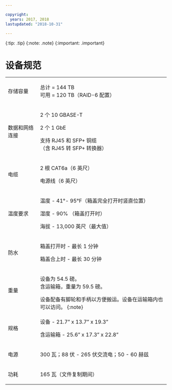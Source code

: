 ```yaml
---

copyright:
  years: 2017, 2018
lastupdated: "2018-10-31"

---
```

 {:tip: .tip}
 {:note: .note}
 {:important: .important}

# 设备规范

<table role="presentation">
        <colgroup>
          <col/>
          <col/>
        </colgroup>
          <tr>
            <td><p>存储容量</p></td>
            <td>
              <p>总计 = 144 TB<br/>可用 = 120 TB（RAID-6 配置）</p>
            </td>
          </tr>
          <tr>
            <td><p>数据和网络连接 </p></td>
            <td>
              <p>2 个 10 GBASE-T</p>
              <p>2 个 1 GbE</p>
              <p>支持 RJ45 和 SFP+ 铜缆<br/> （含 RJ45 转 SFP+ 转换器）</p>
            </td>
          </tr>
          <tr>
            <td><p>电缆</p></td>
            <td>
              <p>2 根 CAT6a（6 英尺）</p>
              <p>电源线（6 英尺）</p>
            </td>
          </tr>
          <tr>
            <td><p>温度要求</p></td>
            <td>
              <p>温度 - 41°- 95°F（箱盖完全打开时竖直位置）</p>
              <p>湿度 - 90% （箱盖打开时）</p>
              <p>海拔 - 13,000 英尺（最大值）</p>
            </td>
          </tr>
          <tr>
            <td><p>防水</p></td>
            <td>
              <p>箱盖打开时 - 最长 1 分钟</p>
              <p>箱盖合上时 - 最长 30 分钟</p>
            </td>
          </tr>
          <tr>
            <td><p>重量</p></td>
            <td>
              <p>设备为 54.5 磅。<br/>含运输箱，重量为 59.5 磅。</p>
              设备配备有脚轮和手柄以方便搬运。设备在运输箱内也可以访问。
{:note}
            </td>
          </tr>
          <tr>
            <td><p>规格</p></td>
            <td>
              <p>设备 - 21.7” x 13.7” x 19.3”</p>
              <p>含运输箱 - 25.6” x 17.3” x 22.8”</p>
            </td>
          </tr>
          <tr>
            <td><p>电源</p></td>
            <td>
              <p>300 瓦；88 伏 - 265 伏交流电；50 - 60 赫兹</p>
            </td>
          </tr>
          <tr>
            <td><p>功耗</p></td>
            <td>
              <p>165 瓦（文件复制期间）</p>
            </td>
          </tr>
</table>

